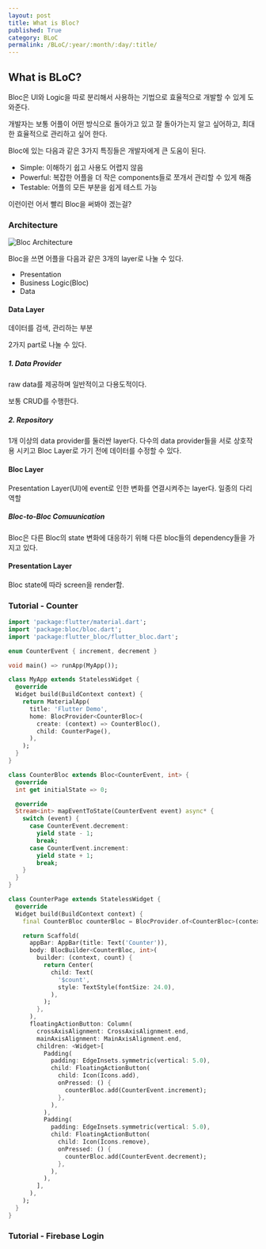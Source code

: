 ```yaml
---
layout: post
title: What is Bloc?
published: True
category: BLoC
permalink: /BLoC/:year/:month/:day/:title/
---
```


## What is BLoC?

Bloc은 UI와 Logic을 따로 분리해서 사용하는 기법으로 효율적으로 개발할 수 있게 도와준다.

개발자는 보통 어플이 어떤 방식으로 돌아가고 있고 잘 돌아가는지 알고 싶어하고, 최대한 효율적으로 관리하고 싶어 한다.

Bloc에 있는 다음과 같은 3가지 특징들은 개발자에게 큰 도움이 된다.

- Simple: 이해하기 쉽고 사용도 어렵지 않음
- Powerful: 복잡한 어플을 더 작은 components들로 쪼개서 관리할 수 있게 해줌
- Testable: 어플의 모든 부분을 쉽게 테스트 가능

이런이런 어서 빨리 Bloc을 써봐야 겠는걸?







### Architecture

![Bloc Architecture](https://bloclibrary.dev/assets/bloc_architecture.png)

Bloc을 쓰면 어플을 다음과 같은 3개의 layer로 나눌 수 있다.

- Presentation
- Business Logic(Bloc)
- Data

#### Data Layer

데이터를 검색, 관리하는 부분

2가지 part로 나눌 수 있다.

##### 1. Data Provider

raw data를 제공하며 일반적이고 다용도적이다.

보통 CRUD를 수행한다.

##### 2. Repository

1개 이상의 data provider를 둘러싼 layer다. 다수의 data provider들을 서로 상호작용 시키고 Bloc Layer로 가기 전에 데이터를 수정할 수 있다.



#### Bloc Layer

Presentation Layer(UI)에 event로 인한 변화를 연결시켜주는 layer다. 일종의 다리역할



##### Bloc-to-Bloc Comuunication

Bloc은 다른 Bloc의 state 변화에 대응하기 위해 다른 bloc들의 dependency들을 가지고 있다.



#### Presentation Layer

Bloc state에 따라 screen을 render함.





### Tutorial - Counter

```dart
import 'package:flutter/material.dart';
import 'package:bloc/bloc.dart';
import 'package:flutter_bloc/flutter_bloc.dart';

enum CounterEvent { increment, decrement }

void main() => runApp(MyApp());

class MyApp extends StatelessWidget {
  @override
  Widget build(BuildContext context) {
    return MaterialApp(
      title: 'Flutter Demo',
      home: BlocProvider<CounterBloc>(
        create: (context) => CounterBloc(),
        child: CounterPage(),
      ),
    );
  }
}

class CounterBloc extends Bloc<CounterEvent, int> {
  @override
  int get initialState => 0;

  @override
  Stream<int> mapEventToState(CounterEvent event) async* {
    switch (event) {
      case CounterEvent.decrement:
        yield state - 1;
        break;
      case CounterEvent.increment:
        yield state + 1;
        break;
    }
  }
}

class CounterPage extends StatelessWidget {
  @override
  Widget build(BuildContext context) {
    final CounterBloc counterBloc = BlocProvider.of<CounterBloc>(context);

    return Scaffold(
      appBar: AppBar(title: Text('Counter')),
      body: BlocBuilder<CounterBloc, int>(
        builder: (context, count) {
          return Center(
            child: Text(
              '$count',
              style: TextStyle(fontSize: 24.0),
            ),
          );
        },
      ),
      floatingActionButton: Column(
        crossAxisAlignment: CrossAxisAlignment.end,
        mainAxisAlignment: MainAxisAlignment.end,
        children: <Widget>[
          Padding(
            padding: EdgeInsets.symmetric(vertical: 5.0),
            child: FloatingActionButton(
              child: Icon(Icons.add),
              onPressed: () {
                counterBloc.add(CounterEvent.increment);
              },
            ),
          ),
          Padding(
            padding: EdgeInsets.symmetric(vertical: 5.0),
            child: FloatingActionButton(
              child: Icon(Icons.remove),
              onPressed: () {
                counterBloc.add(CounterEvent.decrement);
              },
            ),
          ),
        ],
      ),
    );
  }
}

```



### Tutorial - Firebase Login

